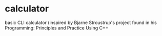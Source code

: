 # calculator
basic CLI calculator (inspired by Bjarne Stroustrup's project found in his Programming: Principles and Practice Using C++
